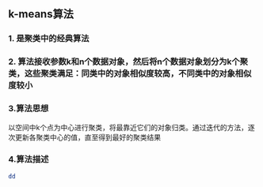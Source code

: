 ## k-means算法
### 1. 是聚类中的经典算法
### 2. 算法接收参数k和n个数据对象，然后将n个数据对象划分为k个聚类，这些聚类满足：同类中的对象相似度较高，不同类中的对象相似度较小
### 3.算法思想
   以空间中k个点为中心进行聚类，将最靠近它们的对象归类。通过迭代的方法，逐次更新各聚类中心的值，直至得到最好的聚类结果
### 4.算法描述

``` sh
dd

```